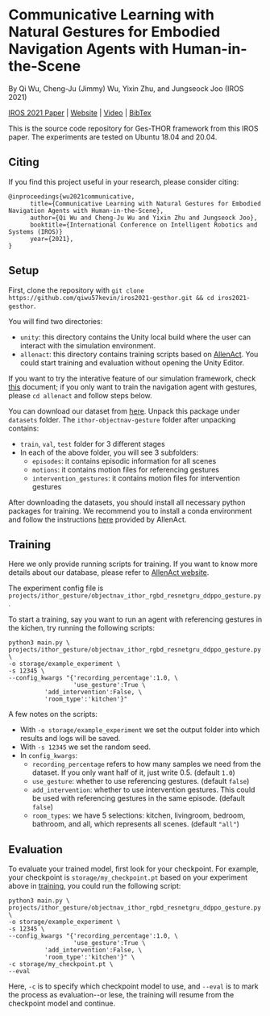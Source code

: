 # Communicative Learning with Natural Gestures for Embodied Navigation Agents with Human-in-the-Scene
By Qi Wu, Cheng-Ju (Jimmy) Wu, Yixin Zhu, and Jungseock Joo (IROS 2021)

[IROS 2021 Paper](https://arxiv.org/pdf/2108.02846.pdf) | [Website](https://sites.google.com/view/iros2021-gesthor/home) | [Video](https://youtu.be/UAqGMQchEEg) | [BibTex](#citing)

This is the source code repository for Ges-THOR framework from this IROS paper. The experiments are tested on Ubuntu 18.04 and 20.04.

## Citing

If you find this project useful in your research, please consider citing:

```
@inproceedings{wu2021communicative,
      title={Communicative Learning with Natural Gestures for Embodied Navigation Agents with Human-in-the-Scene}, 
      author={Qi Wu and Cheng-Ju Wu and Yixin Zhu and Jungseock Joo},
      booktitle={International Conference on Intelligent Robotics and Systems (IROS)}
      year={2021},
}
```

## Setup
First, clone the repository with `git clone https://github.com/qiwu57kevin/iros2021-gesthor.git && cd iros2021-gesthor`.

You will find two directories:
- `unity`: this directory contains the Unity local build where the user can interact with the simulation environment.
- `allenact`: this directory contains training scripts based on [AllenAct](https://github.com/allenai/allenact/). You could start training and evaluation without opening the Unity Editor.

If you want to try the interative feature of our simulation framework, check [this](https://github.com/qiwu57kevin/iros2021-gesthor/blob/main/unity/README.md) document; if you only want to train the navigation agent with gestures, please `cd allenact` and follow steps below.

You can download our dataset from [here](https://drive.google.com/drive/folders/1VUBbiztA7fledk1dxjnBULoeGsQJl21n?usp=drive_link). Unpack this package under `datasets` folder. The `ithor-objectnav-gesture` folder after unpacking contains:
- `train`, `val`, `test` folder for 3 different stages
- In each of the above folder, you will see 3 subfolders:
    - `episodes`: it contains episodic information for all scenes
    - `motions`: it contains motion files for referencing gestures
    - `intervention_gestures`: it contains motion files for intervention gestures

After downloading the datasets, you should install all necessary python packages for training. We recommend you to install a conda environment and follow the instructions [here](https://allenact.org/installation/installation-allenact/#installing-a-conda-environment) provided by AllenAct.

## Training

Here we only provide running scripts for training. If you want to know more details about our database, please refer to [AllenAct website](https://allenact.org/).

The experiment config file is `projects/ithor_gesture/objectnav_ithor_rgbd_resnetgru_ddppo_gesture.py`.

To start a training, say you want to run an agent with referencing gestures in the kichen, try running the following scripts:

```
python3 main.py \
projects/ithor_gesture/objectnav_ithor_rgbd_resnetgru_ddppo_gesture.py \
-o storage/example_experiment \
-s 12345 \ 
--config_kwargs "{'recording_percentage':1.0, \
                  'use_gesture':True \
		  'add_intervention':False, \
		  'room_type':'kitchen'}"
```

A few notes on the scripts:
- With `-o storage/example_experiment` we set the output folder into which results and logs will be saved.
- With `-s 12345` we set the random seed.
- In `config_kwargs`:
    - `recording_percentage` refers to how many samples we need from the dataset. If you only want half of it, just write 0.5. (default `1.0`)
    - `use_gesture`: whether to use referencing gestures. (default `false`)
    - `add_intervention`: whether to use intervention gestures. This could be used with referencing gestures in the same episode. (default `false`)
    - `room_types`: we have 5 selections: kitchen, livingroom, bedroom, bathroom, and all, which represents all scenes. (default `"all"`)

## Evaluation

To evaluate your trained model, first look for your checkpoint. For example, your checkpoint is `storage/my_checkpoint.pt` based on your experiment above in [training](#training), you could run the following script:

```
python3 main.py \
projects/ithor_gesture/objectnav_ithor_rgbd_resnetgru_ddppo_gesture.py \
-o storage/example_experiment \
-s 12345 \ 
--config_kwargs "{'recording_percentage':1.0, \
                  'use_gesture':True \
		  'add_intervention':False, \
		  'room_type':'kitchen'}" \
-c storage/my_checkpoint.pt \
--eval
```

Here, `-c` is to specify which checkpoint model to use, and `--eval` is to mark the process as evaluation--or lese, the training will resume from the checkpoint model and continue.
